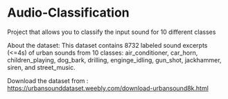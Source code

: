 # Audio-Classification
Project that allows you to classify the input sound for 10 different classes

About the dataset:
This dataset contains 8732 labeled sound excerpts (<=4s) of urban sounds from 10 classes: air_conditioner, car_horn, children_playing, dog_bark, drilling, enginge_idling, gun_shot, jackhammer, siren, and street_music. 

Download the dataset from : https://urbansounddataset.weebly.com/download-urbansound8k.html


